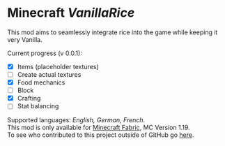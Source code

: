
# Minecraft *VanillaRice*
This mod aims to seamlessly integrate rice  into the game while keeping it very Vanilla.

Current progress (v 0.0.1):
 - [x] Items (placeholder textures)
 - [ ] Create actual textures
 - [x] Food mechanics
 - [ ] Block
 - [x] Crafting
 - [ ] Stat balancing

Supported languages: *English, German, French*.\
This mod is only available for [Minecraft Fabric](https://fabricmc.net/), MC Version 1.19.\
To see who contributed to this project outside of GitHub go [here](https://github.com/LeLoomi/VanillaRice/blob/master/CONTRIBUTORS.md).

